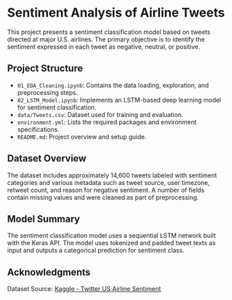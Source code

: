 
# Sentiment Analysis of Airline Tweets

This project presents a sentiment classification model based on tweets directed at major U.S. airlines. The primary objective is to identify the sentiment expressed in each tweet as negative, neutral, or positive.

## Project Structure

- `01_EDA_Cleaning.ipynb`: Contains the data loading, exploration, and preprocessing steps.
- `02_LSTM_Model.ipynb`: Implements an LSTM-based deep learning model for sentiment classification.
- `data/Tweets.csv`: Dataset used for training and evaluation.
- `environment.yml`: Lists the required packages and environment specifications.
- `README.md`: Project overview and setup guide.

## Dataset Overview

The dataset includes approximately 14,600 tweets labeled with sentiment categories and various metadata such as tweet source, user timezone, retweet count, and reason for negative sentiment. A number of fields contain missing values and were cleaned as part of preprocessing.

## Model Summary

The sentiment classification model uses a sequential LSTM network built with the Keras API. The model uses tokenized and padded tweet texts as input and outputs a categorical prediction for sentiment class.

## Acknowledgments

Dataset Source: [Kaggle - Twitter US Airline Sentiment](https://www.kaggle.com/datasets/crowdflower/twitter-airline-sentiment)
